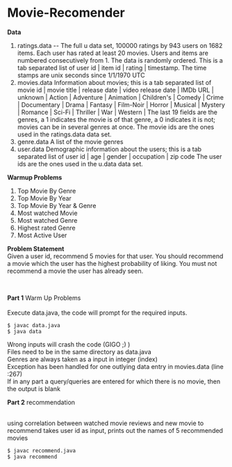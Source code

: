 # Movie-Recomender

<b>Data</b> 
1) ratings.data -- The full u data set, 100000 ratings by 943 users on 1682 items.
       Each user has rated at least 20 movies. Users and items are
       numbered consecutively from 1. The data is randomly
       ordered. This is a tab separated list of 
	     user id | item id | rating | timestamp. 
       The time stamps are unix seconds since 1/1/1970 UTC  
2) movies.data Information about movies; this is a tab separated
       list of
       movie id | movie title | release date | video release date |
       IMDb URL | unknown | Action | Adventure | Animation |
       Children's | Comedy | Crime | Documentary | Drama | Fantasy |
       Film-Noir | Horror | Musical | Mystery | Romance | Sci-Fi |
       Thriller | War | Western |
       The last 19 fields are the genres, a 1 indicates the movie
       is of that genre, a 0 indicates it is not; movies can be in
       several genres at once.
       The movie ids are the ones used in the ratings.data data set.
3) genre.data A list of the movie genres
4) user.data Demographic information about the users; this is a tab
       separated list of
       user id | age | gender | occupation | zip code
       The user ids are the ones used in the u.data data set.
       
<b>Warmup Problems </b>
1) Top Movie By Genre 
2) Top Movie By Year
3) Top Movie By Year & Genre
4) Most watched Movie
5) Most watched Genre
6) Highest rated Genre
7) Most Active User

 <b>Problem Statement</b> <br>
 Given a user id, recommend 5 movies for that user. You should recommend a movie which the user has the highest probability of liking. You must not recommend a movie the user has already seen.

<br>

<b>Part 1</b>  Warm Up Problems <br><br>
Execute data.java, the code will prompt for the required inputs.

```
$ javac data.java
$ java data
```

Wrong inputs will crash the code (GIGO ;) ) <br>
Files need to be in the same directory as data.java <br>
Genres are always taken as a input in integer (index) <br>
Exception has been handled for one outlying data entry in movies.data (line :267) <br>
If in any part a query/queries are entered for which there is no movie, then the output is blank <br> 


<b>Part 2</b> recommendation <br><br>

using correlation between watched movie reviews and new movie to recommend
takes user id as input, prints out the names of 5 recommended movies
```
$ javac recommend.java
$ java recommend
```
